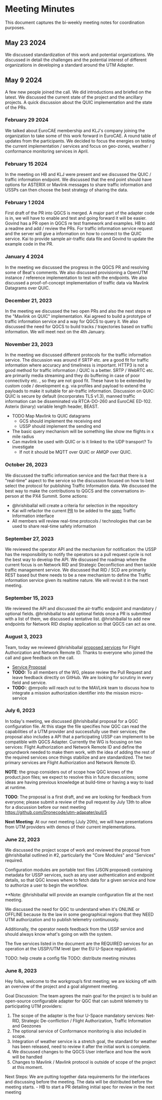 # Meeting Minutes
This document captures the bi-weekly meeting notes for coordination purposes.
## May 23 2024
We discussed standardization of this work and potential organizations. We discussed in detail the challenges and the potential interest of different organizations in developing a standard around the UTM Adapter. 

## May 9 2024
A few new people joined the call. We did introductions and briefed on the latest. We discussed the current state of the project and the ancillary projects. A quick discussion about the QUIC implementation and the state of the PRs. 

### February 29 2024
We talked about EuroCAE membership and KLJ's company joining the organization to take some of this work forward in EuroCAE. A round table of updates from the participants. We decided to focus the energies on testing the current implementation / services and focus on geo-zones, weather / conformance monitoring services in April.

### February 15 2024
In the meeting on HB and KLJ were present and we discussed the QUIC / traffic information endpoint. We discussed that the end point should have options for ASTERIX or Mavlink messages to share traffic information and USSPs can then choose the best strategy of sharing the data. 

### February 1 2024
First draft of the PR into QGCS is merged. A major part of the adapter code is in, we will have to enable and test and going forward it will be easier. Govind has a PR open in QGCS re test framework and examples. HB to add a readme and add / review the PRs. For traffic information service request and the server will give a information on how to connect to the QUIC service. Kai to provide sample air-traffic data file and Govind to update the example code in the PR. 

### January 4 2024
In the meeting we discussed the progress in the QGCS PR and resolving some of Beat's comments. We also discussed provisioning a OpenUTM instance / reference implementation to test with the endpoints. We also discussed a proof-of-concept implementation of traffic data via Mavlink Datagrams over QUIC. 

### December 21, 2023
In the meeting we discussed the two open PRs and also the next steps re the "Mavlink on QUIC" implementation. Kai agreed to build a prototype of traffic information service and a way for QGCS to query it. We also discussed the need for QGCS to build tracks / trajectories based on traffic information. We will meet next on the 4th January. 

### November 23, 2023
In the meeting we discussed different protocols for the traffic information service. The discussion was around if SRTP etc. are a good fit for traffic information where accuracy and timeliness is important. HTTP3 is not a good method for traffic information / QUIC is a better. SRTP / WebRTC etc. are primarily media streaming and they do buffering in case of poor connectivity etc. , so they are not good fit. These have to be extended by custom code / development e.g. via profiles and payload to extend the payloads to make it suitable for air-traffic information. 
Discussion on QUIC: QUIC is secure by default (incorporates TLS v1.3), manned traffic information can be disseminated via RTCA-DO-260 and EuroCAE ED-102. Asterix (binary) variable length header, BEAST. 
- TODO Map Mavlink to QUIC datagrams
    - GCS should implement the receiving end 
    - USSP should implement the sending end 
- The basic query mechanism will be something like show me flights in x mile radius 
- Can mavlink be used with QUIC or is it linked to the UDP transport? To investigate 
    - If not it should be MQTT over QUIC or AMQP over QUIC.


### October 26, 2023
We discussed the traffic information service and the fact that there is a "real-time" aspect to the service so the discussion focused on how to best select the protocol for publishing Traffic Information data. We discussed the best way to make the contributions to QGCS and the conversations in-person at the PX4 Summit. Some actions: 
- @hrishiballal will create a criteria for selection in the repository
- Kai will refactor the current [PR](https://github.com/Dronecode/utm-adapter/pull/13/files) to be added to the [spec](https://github.com/Dronecode/utm-adapter/tree/main/spec) Traffic Information interface
- All members will review real-time protocols / technologies that can be used to share real-time safety information 


### September 27, 2023
We reviewed the operator API and the mechanism for notification: the USSP has the responsibility to notify the operators so a pull request cycle is not the best way to develop the API. We discussed the roadmap where the current focus is on Network RID and Strategic Deconfliction and then tackle traffic management service. We discussed that RID / SCD are primarily REST based but there needs to be a new mechanism to define the Traffic information service given its realtime nature. We will revisit it in the next meeting.

### September 15, 2023
We reviewed the API and discussed the air-traffic endpoint and mandatory / optional fields. @hrishiballal to add optional fields once a PR is submitted with a list of them, we discussed a tentative list. 
@hrishiballal to add new endpoints for Network RID display application so that QGCS can act as one. 

### August 3, 2023
Team, today we reviewed @hrishiballal [proposed services](https://github.com/Dronecode/utm-adapater/pull/7) for Flight Authorization and Network Remote ID. Thanks to everyone who joined the call and gave feedback on the call.

* [Service Proposal](https://github.com/Dronecode/utm-adapater/pull/7)
* **TODO:** To all members of the WG, please review the Pull Request and leave feedback directly on GitHub. We are looking for scrutiny in every field and service.
* **TODO:**: @mrpollo will reach out to the MAVLink team to discuss how to integrate a mission authorization identifier into the mission micro-service 

### July 6, 2023
In today's meeting, we discussed @hrishiballal proposal for a QGC configuration file. At this stage the file specifies how QGC can read the capabilities of a UTM provider and successfully use their services; the proposal also includes a API that a participating USSP can implement to be compatible with QGCS Adapter. Currently the WG is focusing on two services: Flight Authorization and Network Remote ID and define the groundwork needed to make them work, with the idea of adding the rest of the required services once things stabilize and are standardized. The two primary services are Flight Authorization and Network Remote ID.

**NOTE**: the group considers out of scope how QGC knows of the product.json files; we expect to resolve this in future discussions; some ideas are having previous knowledge at build-time or having a way to load at runtime.

**TODO**: The proposal is a first draft, and we are looking for feedback from everyone; please submit a review of the pull request by July 13th to allow for a discussion before our next meeting https://github.com/Dronecode/utm-adapater/pull/5

**Next Meeting**: At our next meeting (July 20th), we will have presentations from UTM providers with demos of their current implementations.

### June 22, 2023
We discussed the project scope of work and reviewed the proposal from @hrishiballal outlined in #2, particularly the "Core Modules" and "Services" required.

Configuration modules are portable text files (JSON proposed) containing metadata for USSP services, such as any user authentication and endpoint details, so that QGC knows where to fetch data for a given service and how to authorize a user to begin the workflow.

**Note: @hrishiballal will provide an example configuration file at the next meeting.

We discussed the need for QGC to understand when it's ONLINE or OFFLINE because its the law in some geographical regions that they NEED UTM authorization and to publish telemetry continuously.

Additionally, the operator needs feedback from the USSP service and should always know what's going on with the system.

The five services listed in the document are the REQUIRED services for an operation at the USSP/UTM level (per the EU U-Space regulation).

TODO: help create a config file
TODO: distribute meeting minutes 

### June 8, 2023
Hey folks, welcome to the workgroup’s first meeting; we are kicking off with an overview of the project and a goal alignment meeting.

Goal Discussion: The team agrees the main goal for the project is to build an open-source configurable adapter for QGC that can submit telemetry to participating UTM providers:

1. The scope of the adapter is the four U-Space mandatory services: Net-RID, Strategic De-confliction / Flight Authorization, Traffic Information and Geozones
2. The optional service of Conformance monitoring is also included in scope.
3. Integration of weather service is a stretch goal, the standard for weather has been released, need to review it after the initial work is complete.
4. We discussed changes to the QGCS User interface and how the work will be handled
5. Changes to Mavlink / Mavlink protocol is outside of scope of the project at this moment. 

Next Steps: We are putting together data requirements for the interfaces and discussing before the meeting. The data will be distributed before the meeting starts.
    - HB to start a PR detailing initial spec for review in the next meeting
